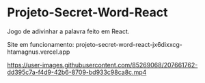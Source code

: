 # Projeto-Secret-Word-React
 
Jogo de adivinhar a palavra feito em React.


Site em funcionamento: projeto-secret-word-react-jx6dixxcg-htamagnus.vercel.app



https://user-images.githubusercontent.com/85269068/207661762-dd395c7a-f4d9-42b6-8709-bd933c98ca8c.mp4


